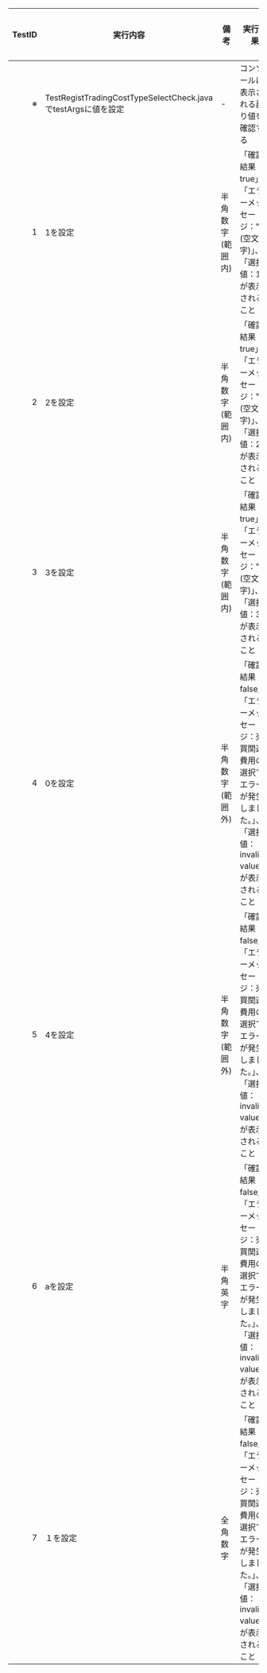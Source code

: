 |TestID|     実行内容     |   備考   |     実行結果     |チェック|
|-----:|-----------------|----------|-----------------|:------:|
|※|TestRegistTradingCostTypeSelectCheck.javaでtestArgsに値を設定|-|コンソールに表示される戻り値を確認する||
|1|1を設定|半角数字(範囲内)|「確認結果：true」、「エラーメッセージ：""(空文字)」、「選択値：1」が表示されること|☑|
|2|2を設定|半角数字(範囲内)|「確認結果：true」、「エラーメッセージ：""(空文字)」、「選択値：2」が表示されること|☑|
|3|3を設定|半角数字(範囲内)|「確認結果：true」、「エラーメッセージ：""(空文字)」、「選択値：3」が表示されること|☑|
|4|0を設定|半角数字(範囲外)|「確認結果：false」、「エラーメッセージ：売買関連費用の選択でエラーが発生しました。」、「選択値：invalid value」が表示されること|☑|
|5|4を設定|半角数字(範囲外)|「確認結果：false」、「エラーメッセージ：売買関連費用の選択でエラーが発生しました。」、「選択値：invalid value」が表示されること|☑|
|6|aを設定|半角英字|「確認結果：false」、「エラーメッセージ：売買関連費用の選択でエラーが発生しました。」、「選択値：invalid value」が表示されること|☑|
|7|１を設定|全角数字|「確認結果：false」、「エラーメッセージ：売買関連費用の選択でエラーが発生しました。」、「選択値：invalid value」が表示されること|☑|
